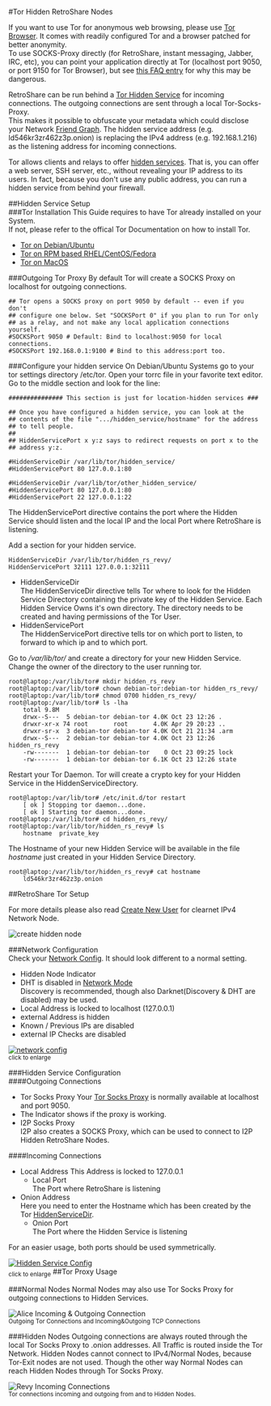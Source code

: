 #Tor Hidden RetroShare Nodes  

If you want to use Tor for anonymous web browsing, please use [Tor 
Browser](https://www.torproject.org/projects/torbrowser.html.en). 
It comes with readily configured Tor and a browser patched 
for better anonymity.  
To use SOCKS-Proxy directly (for RetroShare, instant 
messaging, Jabber, IRC, etc), you can point your application directly at 
Tor (localhost port 9050, or port 9150 for Tor Browser), but see [this 
FAQ entry](https://www.torproject.org/docs/faq.html.en#TBBSocksPort) 
for why this may be dangerous. 

RetroShare can be run behind a [Tor Hidden Service](https://www.torproject.org/docs/hidden-services.html.en) 
for incoming connections. The outgoing connections are sent through a 
local Tor-Socks-Proxy.  
This makes it possible to obfuscate your metadata which could 
disclose your Network [Friend Graph](../concept/topology/#retroshare). 
The hidden service address (e.g. ld546kr3zr462z3p.onion) is replacing 
the IPv4 address (e.g. 192.168.1.216) as the listening address for incoming 
connections.  

Tor allows clients and relays to offer [hidden services](https://www.torproject.org/docs/tor-hidden-service.html.en). 
That is, you can offer a web server, SSH server, etc., without revealing your IP 
address to its users. In fact, because you don't use any public 
address, you can run a hidden service from behind your firewall.  

##Hidden Service Setup  
###Tor Installation
This Guide requires to have Tor already installed on your System.  
If not, please refer to the offical Tor Documentation on how to install Tor.  

 - [Tor on Debian/Ubuntu](https://www.torproject.org/docs/debian.html.en)  
 - [Tor on RPM based RHEL/CentOS/Fedora](https://www.torproject.org/docs/rpms.html.en)  
 - [Tor on MacOS](https://www.torproject.org/docs/tor-doc-osx.html.en)  

###Outgoing Tor Proxy
By default Tor will create a SOCKS Proxy on localhost for outgoing connections. 

    ## Tor opens a SOCKS proxy on port 9050 by default -- even if you don't
    ## configure one below. Set "SOCKSPort 0" if you plan to run Tor only
    ## as a relay, and not make any local application connections yourself.
    #SOCKSPort 9050 # Default: Bind to localhost:9050 for local connections.
    #SOCKSPort 192.168.0.1:9100 # Bind to this address:port too.

###Configure your hidden service 
On Debian/Ubuntu Systems go to your tor settings directory /etc/tor. 
Open your torrc file in your favorite text editor. Go to the middle 
section and look for the line: 

    ############### This section is just for location-hidden services ###
    
    ## Once you have configured a hidden service, you can look at the
    ## contents of the file ".../hidden_service/hostname" for the address
    ## to tell people.
    ##
    ## HiddenServicePort x y:z says to redirect requests on port x to the
    ## address y:z.
    
    #HiddenServiceDir /var/lib/tor/hidden_service/
    #HiddenServicePort 80 127.0.0.1:80

    #HiddenServiceDir /var/lib/tor/other_hidden_service/
    #HiddenServicePort 80 127.0.0.1:80
    #HiddenServicePort 22 127.0.0.1:22

The HiddenServicePort directive contains the port where the Hidden Service 
should listen and the local IP and the local Port where RetroShare is listening. 

Add a section for your hidden service.

    HiddenServiceDir /var/lib/tor/hidden_rs_revy/
    HiddenServicePort 32111 127.0.0.1:32111

 - HiddenServiceDir  
   The HiddenServiceDir directive tells Tor where to look for the Hidden 
   Service Directory containing the private key of the Hidden Service. 
   Each Hidden Service Owns it's own directory. 
   The directory needs to be created and having permissions of the Tor User.  
 - HiddenServicePort  
   The HiddenServicePort directive tells tor on which port to listen, to 
   forward to which ip and to which port.  

Go to */var/lib/tor/* and create a directory for your new Hidden Service. 
Change the owner of the directory to the user running tor. 

    root@laptop:/var/lib/tor# mkdir hidden_rs_revy  
    root@laptop:/var/lib/tor# chown debian-tor:debian-tor hidden_rs_revy/  
    root@laptop:/var/lib/tor# chmod 0700 hidden_rs_revy/  
    root@laptop:/var/lib/tor# ls -lha  
        total 9.8M
        drwx--S---  5 debian-tor debian-tor 4.0K Oct 23 12:26 .
        drwxr-xr-x 74 root       root       4.0K Apr 29 20:23 ..
        drwxr-sr-x  3 debian-tor debian-tor 4.0K Oct 21 21:34 .arm
        drwx--S---  2 debian-tor debian-tor 4.0K Oct 23 12:26 hidden_rs_revy
        -rw-------  1 debian-tor debian-tor    0 Oct 23 09:25 lock
        -rw-------  1 debian-tor debian-tor 6.1K Oct 23 12:26 state  

Restart your Tor Daemon. Tor will create a crypto key for your Hidden 
Service in the HiddenServiceDirectory. 

    root@laptop:/var/lib/tor# /etc/init.d/tor restart
        [ ok ] Stopping tor daemon...done.
        [ ok ] Starting tor daemon...done.
    root@laptop:/var/lib/tor# cd hidden_rs_revy/
    root@laptop:/var/lib/tor/hidden_rs_revy# ls
        hostname  private_key

The Hostname of your new Hidden Service will be available in the 
file *hostname* just created in your Hidden Service Directory.  

    root@laptop:/var/lib/tor/hidden_rs_revy# cat hostname  
        ld546kr3zr462z3p.onion

##RetroShare Tor Setup  

For more details please also read [Create New User](../user-guide/first-steps/#create-new-profile) 
for clearnet IPv4 Network Node.  

![create hidden node](../img/tutorial/tor/create_new_profile.png "Create Hidden Node")  

###Network Configuration  
Check your [Network Config](../user-guide/settings/#network). It should 
look different to a normal setting. 

 - Hidden Node Indicator  
 - DHT is disabled in [Network Mode](/user-guide/settings/#network-mode)  
   Discovery is recommended, though also Darknet(Discovery & DHT are disabled) 
   may be used.  
 - Local Address is locked to localhost (127.0.0.1)  
 - external Address is hidden  
 - Known / Previous IPs are disabled   
 - external IP Checks are disabled  
 
<a href="../../img/tutorial/tor/network_config.png" target="_blank">![network config](../img/tutorial/tor/network_config.png "Network Config")</a>  
<sub>click to enlarge</sub>  

###Hidden Service Configuration  
####Outgoing Connections
 - Tor Socks Proxy
   Your [Tor Socks Proxy](../tutorial/tor-hidden-rs-node/#outgoing-tor-proxy) 
   is normally available at localhost and port 9050. 
 - The Indicator shows if the proxy is working. 
 - I2P Socks Proxy  
   I2P also creates a SOCKS Proxy, which can be used to connect to I2P 
   Hidden RetroShare Nodes.  

####Incoming Connections
 - Local Address
   This Address is locked to 127.0.0.1
    - Local Port  
      The Port where RetroShare is listening  
 - Onion Address  
   Here you need to enter the Hostname which has been created by the Tor 
   [HiddenServiceDir](../tutorial/tor-hidden-rs-node/#configure-your-hidden-service).  
    - Onion Port  
      The Port where the Hidden Service is listening

For an easier usage, both ports should be used symmetrically.  
   
<a href="../../img/tutorial/tor/hidden_service_config.png" target="_blank">![Hidden Service Config](../img/tutorial/tor/hidden_service_config.png "Hidden Service Config")</a>  
<sub>click to enlarge</sub>
##Tor Proxy Usage  

###Normal Nodes
Normal Nodes may also use Tor Socks Proxy for outgoing connections 
to Hidden Services.  

![Alice Incoming & Outgoing Connection](../img/tutorial/tor/alice_in_out.png "Alice Incoming & Outgoing Connections")  
<sub>Outgoing Tor Connections and Incoming&Outgoing TCP Connections</sub>

###Hidden Nodes
Outgoing connections are always routed through the local Tor Socks Proxy to .onion addresses. 
All Traffic is routed inside the Tor Network. Hidden Nodes cannot connect 
to IPv4/Normal Nodes, because Tor-Exit nodes are not used. 
Though the other way Normal Nodes can reach Hidden Nodes through Tor Socks Proxy. 

![Revy Incoming Connections](../img/tutorial/tor/revy_out.png "Revy Incoming Connections")  
<sub>Tor connections incoming and outgoing from and to Hidden Nodes.</sub>
